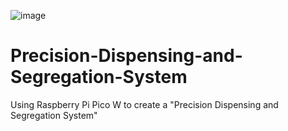 ![image](https://github.com/user-attachments/assets/c1014f9f-ab02-49c1-ba54-78f690fb0260)
# Precision-Dispensing-and-Segregation-System
Using Raspberry Pi Pico W to create a "Precision Dispensing and Segregation System"
